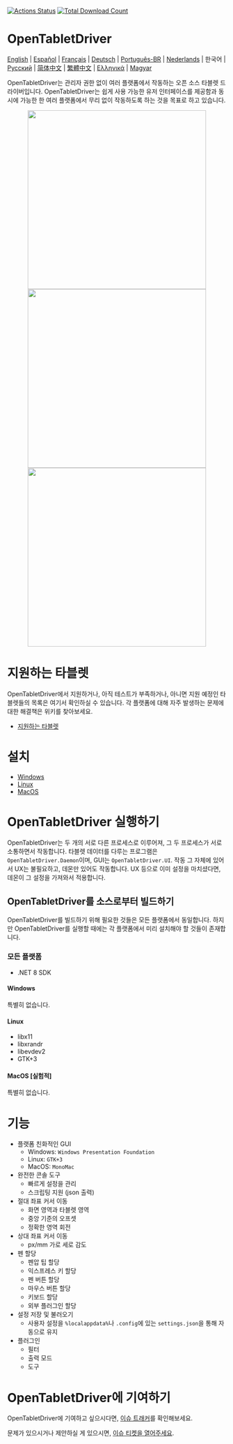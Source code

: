 [![Actions Status](https://github.com/OpenTabletDriver/OpenTabletDriver/workflows/.NET%20CI/badge.svg)](https://github.com/OpenTabletDriver/OpenTabletDriver/actions) [![Total Download Count](https://img.shields.io/github/downloads/OpenTabletDriver/OpenTabletDriver/total.svg)](https://github.com/OpenTabletDriver/OpenTabletDriver/releases/latest)

# OpenTabletDriver

[English](../README.md) | [Español](README_ES.md) | [Français](README_FR.md) | [Deutsch](README_DE.md) | [Português-BR](README_PTBR.md) | [Nederlands](README_NL.md) | 한국어 | [Русский](README_RU.md) | [简体中文](README_CN.md) | [繁體中文](README_TW.md) | [Ελληνικά](README_EL.md) | [Magyar](README_HU.md)

OpenTabletDriver는 관리자 권한 없이 여러 플랫폼에서 작동하는 오픈 소스 타블렛 드라이버입니다. OpenTabletDriver는 쉽게 사용 가능한 유저 인터페이스를 제공함과 동시에 가능한 한 여러 플랫폼에서 무리 없이 작동하도록 하는 것을 목표로 하고 있습니다.

<p align="middle">
  <img src="https://i.imgur.com/XDYf62e.png" width="410" align="middle"/>
  <img src="https://i.imgur.com/jBW8NpU.png" width="410" align="middle"/>
  <img src="https://i.imgur.com/ZLCy6wz.png" width="410" align="middle"/>
</p>

# 지원하는 타블렛

OpenTabletDriver에서 지원하거나, 아직 테스트가 부족하거나, 아니면 지원 예정인 타블렛들의 목록은 여기서 확인하실 수 있습니다. 각 플랫폼에 대해 자주 발생하는 문제에 대한 해결책은 위키를 찾아보세요.

- [지원하는 타블렛](https://opentabletdriver.net/Tablets)

# 설치

- [Windows](https://opentabletdriver.net/Wiki/Install/Windows)
- [Linux](https://opentabletdriver.net/Wiki/Install/Linux)
- [MacOS](https://opentabletdriver.net/Wiki/Install/MacOS)

# OpenTabletDriver 실행하기

OpenTabletDriver는 두 개의 서로 다른 프로세스로 이루어져, 그 두 프로세스가 서로 소통하면서 작동합니다. 타블렛 데이터를 다루는 프로그램은 `OpenTabletDriver.Daemon`이며, GUI는 `OpenTabletDriver.UI`. 작동 그 자체에 있어서 UX는 불필요하고, 데몬만 있어도 작동합니다. UX 등으로 이미 설정을 마치셨다면, 데몬이 그 설정을 가져와서 적용합니다.

## OpenTabletDriver를 소스로부터 빌드하기

OpenTabletDriver를 빌드하기 위해 필요한 것들은 모든 플랫폼에서 동일합니다. 하지만 OpenTabletDriver를 실행할 때에는 각 플랫폼에서 미리 설치해야 할 것들이 존재합니다.

### 모든 플랫폼

- .NET 8 SDK

#### Windows

특별히 없습니다.

#### Linux

- libx11
- libxrandr
- libevdev2
- GTK+3

#### MacOS [실험적]

특별히 없습니다.

# 기능

- 플랫폼 친화적인 GUI
  - Windows: `Windows Presentation Foundation`
  - Linux: `GTK+3`
  - MacOS: `MonoMac`
- 완전한 콘솔 도구
  - 빠르게 설정을 관리
  - 스크립팅 지원 (json 출력)
- 절대 좌표 커서 이동
  - 화면 영역과 타블렛 영역
  - 중앙 기준의 오프셋
  - 정확한 영역 회전
- 상대 좌표 커서 이동
  - px/mm 가로 세로 감도
- 펜 할당
  - 펜압 팁 할당
  - 익스프레스 키 할당
  - 펜 버튼 할당
  - 마우스 버튼 할당
  - 키보드 할당
  - 외부 플러그인 할당
- 설정 저장 및 불러오기
  - 사용자 설정을 `%localappdata%`나 `.config`에 있는 `settings.json`을 통해 자동으로 유지
- 플러그인
  - 필터
  - 출력 모드
  - 도구

# OpenTabletDriver에 기여하기

OpenTabletDriver에 기여하고 싶으시다면, [이슈 트래커](https://github.com/OpenTabletDriver/OpenTabletDriver/issues)를 확인해보세요.

문제가 있으시거나 제안하실 게 있으시면, [이슈 티켓을 열어주세요](https://github.com/OpenTabletDriver/OpenTabletDriver/issues/new/choose).
